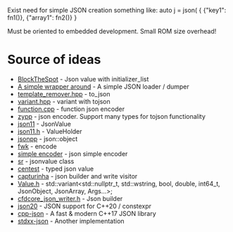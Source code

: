 Exist need for simple JSON creation something like:
auto j = json(
  {
    {"key1": fn1()},
    {"array1": fn2()}
  }

Must be oriented to embedded development. Small ROM size overhead!

# Source of ideas
* [BlockTheSpot](https://github.com/mrpond/BlockTheSpot/blob/master/src/BasicUtils/Json.h) - Json value with initializer_list
* [A simple wrapper around](https://github.com/DenSinH/json/blob/master/main.cpp) - A simple JSON loader / dumper
* [template_remover.hpp](https://github.com/fcpp/androidDemoApp/blob/master/fcpp-android/lib/common/template_remover.hpp) - to_json
* [variant.hpp](https://github.com/malasiot/cvx/blob/master/include/cvx/misc/variant.hpp#L305) - variant with tojson
* [function.cpp](https://github.com/AidenSwayne/QuickFunctions/blob/main/c_plus_plus/json_encoder/function.cpp) - function json encoder
* [zypp](https://github.com/openSUSE/libzypp/blob/master/zypp/base/Json.h) - json encoder. Support many types for tojson functionality
* [json11](https://github.com/subhagho/ReactFS/blob/master/common/src/json11/json.h) - JsonValue
* [json11.h](https://github.com/jdeng/json11/blob/master/json11.h) - ValueHolder
* [jsonpp](https://github.com/Rapptz/jsonpp) - json::object
* [fwk](https://github.com/SanZhangO-O/fwk/blob/main/rpc/json.hpp) - encode
* [simple encoder](https://github.com/photonmaster/named_tuples/blob/master/json_encoder.h) - json simple encoder
* [sr](https://github.com/MinecraftSRDEV/SRLauncher/blob/main/src/headers/Classes/json_encoder.hpp) - jsonvalue class
* [centest](https://github.com/leonidk/centest/blob/learning/src/json.h) - typed json value
* [capturinha](https://github.com/kebby/Capturinha/blob/main/json.h) - json builder and write visitor
* [Value.h](https://github.com/zoltan-hadur/Cpp-OpenGL-GUI/blob/master/Json4CPP/Value.h) - std::variant<std::nullptr_t, std::wstring, bool, double, int64_t, JsonObject, JsonArray, Args...>;
* [cfdcore_json_writer.h](https://github.com/p2pderivatives/cfd-core/blob/master/include/cfdcore/cfdcore_json_writer.h) - Json builder
* [json20](https://github.com/ondra-novak/json20) - JSON support for C++20 / constexpr
* [cpp-json](https://github.com/eteran/cpp-json/blob/master/lib/include/cpp-json/json_encode.h) - A fast & modern C++17 JSON library
* [stdxx-json](https://github.com/JeneLitsch/stdxx/tree/master/stdxx/json) - Another implementation
